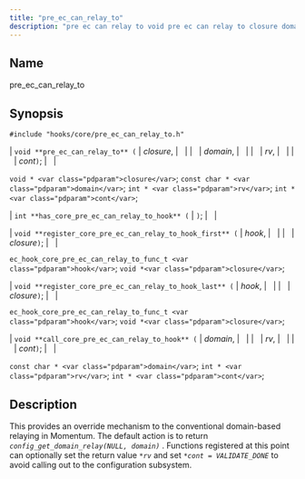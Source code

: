 ```yaml
---
title: "pre_ec_can_relay_to"
description: "pre ec can relay to void pre ec can relay to closure domain rv cont void closure const char domain int rv int cont int has core pre ec can relay to hook void register core pre ec can relay to hook first hook closure ec hook core pre ec..."
---
```


<a name="hooks.core.pre_ec_can_relay_to"></a> 
## Name

pre_ec_can_relay_to

## Synopsis

`#include "hooks/core/pre_ec_can_relay_to.h"`

| `void **pre_ec_can_relay_to** (` | <var class="pdparam">closure</var>, |   |
|   | <var class="pdparam">domain</var>, |   |
|   | <var class="pdparam">rv</var>, |   |
|   | <var class="pdparam">cont</var>`)`; |   |

`void * <var class="pdparam">closure</var>`;
`const char * <var class="pdparam">domain</var>`;
`int * <var class="pdparam">rv</var>`;
`int * <var class="pdparam">cont</var>`;

| `int **has_core_pre_ec_can_relay_to_hook** (` | `)`; |   |

| `void **register_core_pre_ec_can_relay_to_hook_first** (` | <var class="pdparam">hook</var>, |   |
|   | <var class="pdparam">closure</var>`)`; |   |

`ec_hook_core_pre_ec_can_relay_to_func_t <var class="pdparam">hook</var>`;
`void *<var class="pdparam">closure</var>`;

| `void **register_core_pre_ec_can_relay_to_hook_last** (` | <var class="pdparam">hook</var>, |   |
|   | <var class="pdparam">closure</var>`)`; |   |

`ec_hook_core_pre_ec_can_relay_to_func_t <var class="pdparam">hook</var>`;
`void *<var class="pdparam">closure</var>`;

| `void **call_core_pre_ec_can_relay_to_hook** (` | <var class="pdparam">domain</var>, |   |
|   | <var class="pdparam">rv</var>, |   |
|   | <var class="pdparam">cont</var>`)`; |   |

`const char * <var class="pdparam">domain</var>`;
`int * <var class="pdparam">rv</var>`;
`int * <var class="pdparam">cont</var>`;<a name="idp32714016"></a> 
## Description

This provides an override mechanism to the conventional domain-based relaying in Momentum. The default action is to return *`config_get_domain_relay(NULL, domain)`*         . Functions registered at this point can optionally set the return value *`*rv`* and set *`*cont = VALIDATE_DONE`*                  to avoid calling out to the configuration subsystem.